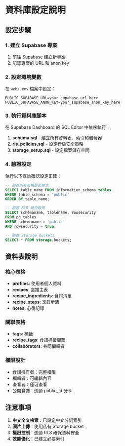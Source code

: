 # 資料庫設定說明

## 設定步驟

### 1. 建立 Supabase 專案
1. 前往 [Supabase](https://supabase.com) 建立新專案
2. 記錄專案的 URL 和 anon key

### 2. 設定環境變數
在 `web/.env` 檔案中設定：
```env
PUBLIC_SUPABASE_URL=your_supabase_url_here
PUBLIC_SUPABASE_ANON_KEY=your_supabase_anon_key_here
```

### 3. 執行資料庫腳本
在 Supabase Dashboard 的 SQL Editor 中依序執行：

1. **schema.sql** - 建立所有資料表、索引和觸發器
2. **rls_policies.sql** - 設定行級安全策略
3. **storage_setup.sql** - 設定檔案儲存空間

### 4. 驗證設定
執行以下查詢確認設定正確：
```sql
-- 檢查所有表格是否建立
SELECT table_name FROM information_schema.tables 
WHERE table_schema = 'public' 
ORDER BY table_name;

-- 檢查 RLS 是否啟用
SELECT schemaname, tablename, rowsecurity 
FROM pg_tables 
WHERE schemaname = 'public' 
AND rowsecurity = true;

-- 檢查 Storage buckets
SELECT * FROM storage.buckets;
```

## 資料表說明

### 核心表格
- **profiles**: 使用者個人資料
- **recipes**: 食譜主表
- **recipe_ingredients**: 食材清單
- **recipe_steps**: 烹飪步驟
- **notes**: 心得記錄

### 關聯表格
- **tags**: 標籤
- **recipe_tags**: 食譜標籤關聯
- **collaborators**: 共同編輯者

### 權限設計
- 食譜擁有者：完整權限
- 編輯者：可編輯內容
- 查看者：僅可查看
- 公開食譜：透過 public_id 分享

## 注意事項

1. **中文全文檢索**：已設定中文分詞索引
2. **圖片上傳**：使用私有 Storage bucket
3. **權限控制**：透過 RLS 確保資料安全
4. **效能優化**：已建立必要索引
